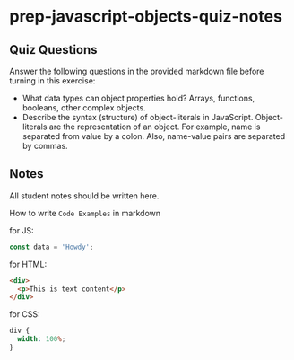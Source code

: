 # prep-javascript-objects-quiz-notes

## Quiz Questions

Answer the following questions in the provided markdown file before turning in this exercise:

- What data types can object properties hold?
  Arrays, functions, booleans, other complex objects.
- Describe the syntax (structure) of object-literals in JavaScript.
  Object-literals are the representation of an object. For example, name is separated from value by a colon. Also, name-value pairs are separated by commas.

## Notes

All student notes should be written here.

How to write `Code Examples` in markdown

for JS:

```javascript
const data = 'Howdy';
```

for HTML:

```html
<div>
  <p>This is text content</p>
</div>
```

for CSS:

```css
div {
  width: 100%;
}
```
